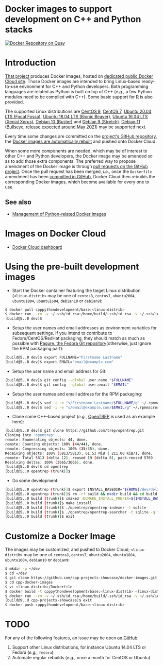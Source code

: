 Docker images to support development on C++ and Python stacks
=============================================================

[![Docker Repository on Quay](https://quay.io/repository/cpppythondevelopment/base/status "Docker Repository on Quay")](https://quay.io/repository/cpppythondevelopment/base)

# Introduction
[That project](https://github.com/cpp-projects-showcase/docker-images)
produces Docker images, hosted on
[dedicated public Docker Cloud site](https://cloud.docker.com/u/cpppythondevelopment/repository/docker/cpppythondevelopment/base).
Those Docker images are intended to bring Linux-based ready-to-use environment
for C++ and Python developers. Both programming languages are related
as Python is built on top of C++ (_e.g._, a few Python modules need
to be compiled with C++).
Some basic support for [R](http://r-project.org) is also provided.

The supported Linux distributions are
[CentOS 8](https://wiki.centos.org/Manuals/ReleaseNotes/CentOS8.2004),
[CentOS 7](https://wiki.centos.org/Manuals/ReleaseNotes/CentOS7),
[Ubuntu 20.04 LTS (Focal Fossa)](http://releases.ubuntu.com/20.04/),
[Ubuntu 18.04 LTS (Bionic Beaver)](http://releases.ubuntu.com/18.04/),
[Ubuntu 16.04 LTS (Xenial Xerus)](http://releases.ubuntu.com/16.04/),
[Debian 10 (Buster)](https://www.debian.org/releases/buster/)
and [Debian 9 (Stretch)](https://www.debian.org/releases/stretch/).
[Debian 11 (Bullseye, release expected around May 2021)](https://www.debian.org/releases)
may be supported next.

Every time some changes are committed on the
[project's GitHub repository](https://github.com/cpp-projects-showcase/docker-images),
the
[Docker images are automatically rebuilt](https://cloud.docker.com/u/cpppythondevelopment/repository/docker/cpppythondevelopment/base/timeline)
and pushed onto Docker Cloud.

When some more components are needed, which may be of interest to other
C++ and Python developers, the Docker image may be amended so as to add
those extra components.
The preferred way to propose amendment of the Docker image is through
[pull requests on the GitHub project](https://github.com/cpp-projects-showcase/docker-images/pulls).
Once the pull request has been merged, _i.e._, once the `Dockerfile` amendment
has been
[committed in GitHub](https://github.com/cpp-projects-showcase/docker-images/commits/master),
Docker Cloud then rebuilds the corresponding Docker images, which become
available for every one to use.

## See also
* [Management of Python-related Docker images](https://github.com/python-helpers/docker-image-management)

# Images on Docker Cloud
* [Docker Cloud dashboard](https://cloud.docker.com/u/cpppythondevelopment/repository/docker/cpppythondevelopment/base)

# Using the pre-built development images
* Start the Docker container featuring the target Linux distribution
  (`<linux-distrib>` may be one of `centos8`, `centos7`, `ubuntu2004`,
  `ubuntu1804`, `ubuntu1604`, `debian10` or `debian9`):
```bash
$ docker pull cpppythondevelopment/base:<linux-distrib>
$ docker run --rm -v ~/.ssh/id_rsa:/home/build/.ssh/id_rsa -v ~/.ssh/id_rsa.pub:/home/build/.ssh/id_rsa.pub -it cpppythondevelopment/base:<linux-distrib>
[build@5..0 dev]$ 
```

* Setup the user names and email addresses as environment variables for
  subsequent settings. If you intend to contribute to Fedora/CentOS/RedHat
  packaging, they should match as much as possible with
  [Pagure, the Fedora Git repository](https://src.fedoraproject.org/settings#nav-email-tab)(otherwise, just ignore the RPM packaging part):
```bash
[build@5..0 dev]$ export FULLNAME="Firstname Lastname"
[build@5..0 dev]$ export EMAIL="email@example.com"
```

* Setup the user name and email address for Git:
```bash
[build@5..0 dev]$ git config --global user.name "$FULLNAME"
[build@5..0 dev]$ git config --global user.email "$EMAIL"
```

* Setup the user names and email address for the RPM packaging:
```bash
[build@5..0 dev]$ sed -i -e "s/Firstname Lastname/$FULLNAME/g" ~/.rpmmacros
[build@5..0 dev]$ sed -i -e "s/email@example.com/$EMAIL/g" ~/.rpmmacros
```

* Clone some C++-based project (_e.g._,
  [OpenTREP](http://github.com/trep/opentrep) is used as an example here):
```bash
[build@5..0 dev]$ git clone https://github.com/trep/opentrep.git
Cloning into 'opentrep'...
remote: Enumerating objects: 44, done.
remote: Counting objects: 100% (44/44), done.
remote: Compressing objects: 100% (35/35), done.
Receiving objects: 100% (5813/5813), 61.53 MiB | 211.00 KiB/s, done.
remote: Total 5813 (delta 12), reused 19 (delta 8), pack-reused 5769
Resolving deltas: 100% (3665/3665), done.
[build@5..0 dev]$ cd opentrep
[build@5..0 opentrep (trunk)]$ 
```

* Do some development:
```bash
[build@5..0 opentrep (trunk)]$ export INSTALL_BASEDIR="${HOME}/dev/deliveries" && if [ -d /usr/lib64 ]; then LIBSUFFIX=64; fi && export LIBSUFFIX_4_CMAKE="-DLIB_SUFFIX=${LIBSUFFIX}"
[build@5..0 opentrep (trunk)]$ rm -rf build && mkdir build && cd build
[build@5..0 build (trunk)]$ cmake3 -DCMAKE_INSTALL_PREFIX=${INSTALL_BASEDIR}/opentrep-latest  -DCMAKE_BUILD_TYPE:STRING=Debug -DINSTALL_DOC:BOOL=OFF -DRUN_GCOV:BOOL=OFF ${LIBSUFFIX_4_CMAKE} ..
[build@5..0 build (trunk)]$ make install
[build@5..0 build (trunk)]$ ./opentrep/opentrep-indexer -t sqlite
[build@5..0 build (trunk)]$ ./opentrep/opentrep-searcher -t sqlite -q "nce sfo"
[build@5..0 build (trunk)]$ exit
```

# Customize a Docker Image
The images may be customized, and pushed to Docker Cloud;
`<linux-distrib>` may be one of `centos8`, `centos7`, `ubuntu2004`,
`ubuntu1804`, `ubuntu1604`, `debian10` or `debian9`:
```bash
$ mkdir -p ~/dev
$ cd ~/dev
$ git clone https://github.com/cpp-projects-showcase/docker-images.git cpp-docker-images
$ cd cpp-docker-images
$ vi <linux-distrib>/Dockerfile
$ docker build -t cpppythondevelopment/base:<linux-distrib> <linux-distrib>/
$ docker run --rm -v ~/.ssh/id_rsa:/home/build/.ssh/id_rsa -v ~/.ssh/id_rsa.pub:/home/build/.ssh/id_rsa.pub -it cpppythondevelopment/base:<linux-distrib>
[build@9..d cpp-projects-showcase]$ exit
$ docker push cpppythondevelopment/base:<linux-distrib>
```

# TODO
For any of the following features, an issue may be open
[on GitHub](https://github.com/cpp-projects-showcase/docker-images/issues):
1. Support other Linux distributions, for instance Ubuntu 14.04 LTS
   or Fedora (_e.g._, `fedora`)
2. Automate regular rebuilds (_e.g._, once a month for CentOS or Ubuntu)


